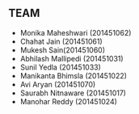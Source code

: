 ## TEAM

* Monika Maheshwari (201451062)
* Chahat Jain (201451061)
* Mukesh Sain(201451060)
* Abhilash Mallipedi (201451031)
* Sunil Yedla (201451033)
* Manikanta Bhimsla (201451022)
* Avi Aryan (201451070)
* Saurabh Nitnaware (201451017)
* Manohar Reddy (201451024)
